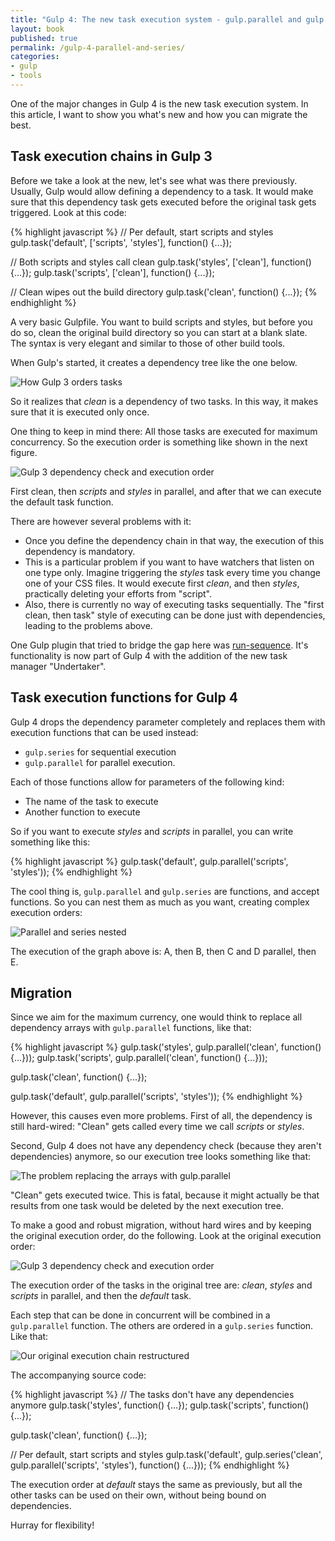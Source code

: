 ```yaml
---
title: "Gulp 4: The new task execution system - gulp.parallel and gulp.series"
layout: book
published: true
permalink: /gulp-4-parallel-and-series/
categories:
- gulp
- tools
---
```


One of the major changes in Gulp 4 is the new task execution system. In this
article, I want to show you what's new and how you can migrate the best.

## Task execution chains in Gulp 3

Before we take a look at the new, let's see what was there previously. Usually,
Gulp would allow defining a dependency to a task. It would make sure that this
dependency task gets executed before the original task gets triggered. Look
at this code:

{% highlight javascript %}
// Per default, start scripts and styles
gulp.task('default', ['scripts', 'styles'], function() {...});

// Both scripts and styles call clean
gulp.task('styles', ['clean'], function() {...});
gulp.task('scripts', ['clean'], function() {...});

// Clean wipes out the build directory
gulp.task('clean', function() {...});
{% endhighlight %}

A very basic Gulpfile. You want to build scripts and styles, but before you do
so, clean the original build directory so you can start at a blank slate. The
syntax is very elegant and similar to those of other build tools.

When Gulp's started, it creates a dependency tree like the one below.

![How Gulp 3 orders tasks](/wp-content/uploads/2015/folie1.jpg)

So it realizes that *clean* is a dependency of two tasks. In this way, it makes
sure that it is executed only once.

One thing to keep in mind there: All those tasks are executed for maximum
concurrency. So the execution order is something like shown in the next
figure.

![Gulp 3 dependency check and execution order](/wp-content/uploads/2015/folie2.jpg)

First clean, then *scripts* and *styles* in parallel, and after that we can
execute the default task function.

There are however several problems with it:

* Once you define the dependency chain in that way, the execution of
this dependency is mandatory.
* This is a particular problem if you want to have watchers that listen on one
type only. Imagine triggering the *styles* task every time you change one of your
CSS files. It would execute first *clean*, and then *styles*, practically
deleting your efforts from "script".
* Also, there is currently no way of executing tasks sequentially. The "first clean,
then task" style of executing can be done just with dependencies, leading to the
problems above.

One Gulp plugin that tried to bridge the gap here was [run-sequence](https://www.npmjs.com/package/run-sequence).
It's functionality is now part of Gulp 4 with the addition of the new
task manager "Undertaker".

## Task execution functions for Gulp 4

Gulp 4 drops the dependency parameter completely and replaces them with execution functions
that can be used instead:

- `gulp.series` for sequential execution
- `gulp.parallel` for parallel execution.

Each of those functions allow for parameters of the following kind:

* The name of the task to execute
* Another function to execute

So if you want to execute *styles* and *scripts* in parallel, you can write
something like this:

{% highlight javascript %}
gulp.task('default', gulp.parallel('scripts', 'styles'));
{% endhighlight %}

The cool thing is, `gulp.parallel` and `gulp.series` are functions, and
accept functions. So you can nest them as much as you want, creating
complex execution orders:

![Parallel and series nested](/wp-content/uploads/2015/folie4.jpg)

The execution of the graph above is: A, then B, then C and D parallel, then E.

## Migration

Since we aim for the maximum currency, one would think to replace all dependency
arrays with `gulp.parallel` functions, like that:

{% highlight javascript %}
gulp.task('styles', gulp.parallel('clean', function() {...}));
gulp.task('scripts', gulp.parallel('clean', function() {...}));

gulp.task('clean', function() {...});

gulp.task('default', gulp.parallel('scripts', 'styles'));
{% endhighlight %}

However, this causes even more problems. First of all, the dependency is still
hard-wired: "Clean" gets called every time we call *scripts* or *styles*.

Second, Gulp 4 does not have any dependency check (because they aren't dependencies)
anymore, so our execution tree looks something like that:

![The problem replacing the arrays with gulp.parallel](/wp-content/uploads/2015/folie3.jpg)

"Clean" gets executed twice. This is fatal, because it might actually be that
results from one task would be deleted by the next execution tree.

To make a good and robust migration, without hard wires and by keeping the original
execution order, do the following. Look at the original execution order:

![Gulp 3 dependency check and execution order](/wp-content/uploads/2015/folie2.jpg)

The execution order of the tasks in the original tree are: *clean*, *styles* and
*scripts* in parallel, and then the *default* task.

Each step that can be done in concurrent will be combined in a `gulp.parallel`
function. The others are ordered in a `gulp.series` function. Like that:

![Our original execution chain restructured](/wp-content/uploads/2015/folie5.jpg)

The accompanying source code:

{% highlight javascript %}
// The tasks don't have any dependencies anymore
gulp.task('styles', function() {...});
gulp.task('scripts', function() {...});

gulp.task('clean', function() {...});

// Per default, start scripts and styles
gulp.task('default',
  gulp.series('clean', gulp.parallel('scripts', 'styles'),
  function() {...}));
{% endhighlight %}

The execution order at *default* stays the same as previously, but all the
other tasks can be used on their own, without being bound on dependencies.

Hurray for flexibility!
